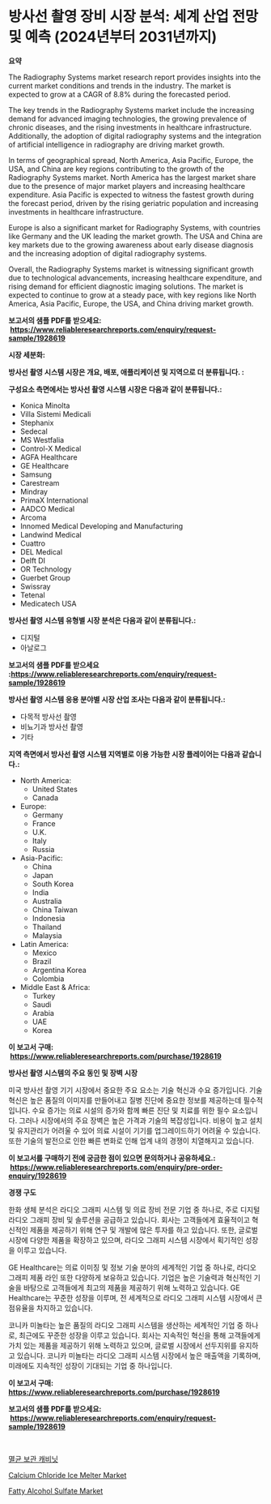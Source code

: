 <p><h1>방사선 촬영 장비 시장 분석: 세계 산업 전망 및 예측 (2024년부터 2031년까지)</h1></p><p><strong>요약</strong></p>
<p><p>The Radiography Systems market research report provides insights into the current market conditions and trends in the industry. The market is expected to grow at a CAGR of 8.8% during the forecasted period. </p><p>The key trends in the Radiography Systems market include the increasing demand for advanced imaging technologies, the growing prevalence of chronic diseases, and the rising investments in healthcare infrastructure. Additionally, the adoption of digital radiography systems and the integration of artificial intelligence in radiography are driving market growth.</p><p>In terms of geographical spread, North America, Asia Pacific, Europe, the USA, and China are key regions contributing to the growth of the Radiography Systems market. North America has the largest market share due to the presence of major market players and increasing healthcare expenditure. Asia Pacific is expected to witness the fastest growth during the forecast period, driven by the rising geriatric population and increasing investments in healthcare infrastructure.</p><p>Europe is also a significant market for Radiography Systems, with countries like Germany and the UK leading the market growth. The USA and China are key markets due to the growing awareness about early disease diagnosis and the increasing adoption of digital radiography systems.</p><p>Overall, the Radiography Systems market is witnessing significant growth due to technological advancements, increasing healthcare expenditure, and rising demand for efficient diagnostic imaging solutions. The market is expected to continue to grow at a steady pace, with key regions like North America, Asia Pacific, Europe, the USA, and China driving market growth.</p></p>
<p><strong>보고서의 샘플 PDF를 받으세요: &nbsp;<a href="https://www.reliableresearchreports.com/enquiry/request-sample/1928619">https://www.reliableresearchreports.com/enquiry/request-sample/1928619</a></strong></p>
<p><strong>시장 세분화:</strong></p>
<p><strong> 방사선 촬영 시스템 시장은 개요, 배포, 애플리케이션 및 지역으로 더 분류됩니다. :</strong></p>
<p><strong>구성요소 측면에서는 방사선 촬영 시스템 시장은 다음과 같이 분류됩니다.:</strong></p>
<p><ul><li>Konica Minolta</li><li>Villa Sistemi Medicali</li><li>Stephanix</li><li>Sedecal</li><li>MS Westfalia</li><li>Control-X Medical</li><li>AGFA Healthcare</li><li>GE Healthcare</li><li>Samsung</li><li>Carestream</li><li>Mindray</li><li>PrimaX International</li><li>AADCO Medical</li><li>Arcoma</li><li>Innomed Medical Developing and Manufacturing</li><li>Landwind Medical</li><li>Cuattro</li><li>DEL Medical</li><li>Delft DI</li><li>OR Technology</li><li>Guerbet Group</li><li>Swissray</li><li>Tetenal</li><li>Medicatech USA</li></ul></p>
<p><strong> 방사선 촬영 시스템 유형별 시장 분석은 다음과 같이 분류됩니다.:</strong></p>
<p><ul><li>디지털</li><li>아날로그</li></ul></p>
<p><strong>보고서의 샘플 PDF를 받으세요 :<a href="https://www.reliableresearchreports.com/enquiry/request-sample/1928619">https://www.reliableresearchreports.com/enquiry/request-sample/1928619</a></strong></p>
<p><strong> 방사선 촬영 시스템 응용 분야별 시장 산업 조사는 다음과 같이 분류됩니다.:</strong></p>
<p><ul><li>다목적 방사선 촬영</li><li>비뇨기과 방사선 촬영</li><li>기타</li></ul></p>
<p><strong>지역 측면에서 방사선 촬영 시스템 지역별로 이용 가능한 시장 플레이어는 다음과 같습니다.:</strong></p>
<p><ul>
    <li>
        North America:
        <ul>
            <li>United States</li>
            <li>Canada</li>
        </ul>
    </li>
    <li>
        Europe:
        <ul>
            <li>Germany</li>
            <li>France</li>
            <li>U.K.</li>
            <li>Italy</li>
            <li>Russia</li>
        </ul>
    </li>
    <li>
        Asia-Pacific:
        <ul>
            <li>China</li>
            <li>Japan</li>
            <li>South Korea</li>
            <li>India</li>
            <li>Australia</li>
            <li>China Taiwan</li>
            <li>Indonesia</li>
            <li>Thailand</li>
            <li>Malaysia</li>
        </ul>
    </li>
    <li>
        Latin America:
        <ul>
            <li>Mexico</li>
            <li>Brazil</li>
            <li>Argentina Korea</li>
            <li>Colombia</li>
        </ul>
    </li>
    <li>
        Middle East & Africa:
        <ul>
            <li>Turkey</li>
            <li>Saudi</li>
            <li>Arabia</li>
            <li>UAE</li>
            <li>Korea</li>
        </ul>
    </li>
    </ul></p>
<p><strong>이 보고서 구매: &nbsp;<a href="https://www.reliableresearchreports.com/purchase/1928619">https://www.reliableresearchreports.com/purchase/1928619</a></strong></p>
<p><strong>방사선 촬영 시스템의 주요 동인 및 장벽 시장</strong></p>
<p><p>미국 방사선 촬영 기기 시장에서 중요한 주요 요소는 기술 혁신과 수요 증가입니다. 기술 혁신은 높은 품질의 이미지를 만들어내고 질병 진단에 중요한 정보를 제공하는데 필수적입니다. 수요 증가는 의료 시설의 증가와 함께 빠른 진단 및 치료를 위한 필수 요소입니다. 그러나 시장에서의 주요 장벽은 높은 가격과 기술의 복잡성입니다. 비용이 높고 설치 및 유지관리가 어려울 수 있어 의료 시설이 기기를 업그레이드하기 어려울 수 있습니다. 또한 기술의 발전으로 인한 빠른 변화로 인해 업계 내의 경쟁이 치열해지고 있습니다.</p></p>
<p><strong>이 보고서를 구매하기 전에 궁금한 점이 있으면 문의하거나 공유하세요.: &nbsp;<a href="https://www.reliableresearchreports.com/enquiry/pre-order-enquiry/1928619">https://www.reliableresearchreports.com/enquiry/pre-order-enquiry/1928619</a></strong></p>
<p><strong>경쟁 구도</strong></p>
<p><p>한화 생체 분석은 라디오 그래피 시스템 및 의료 장비 전문 기업 중 하나로, 주로 디지털 라디오 그래피 장비 및 솔루션을 공급하고 있습니다. 회사는 고객들에게 효율적이고 혁신적인 제품을 제공하기 위해 연구 및 개발에 많은 투자를 하고 있습니다. 또한, 글로벌 시장에 다양한 제품을 확장하고 있으며, 라디오 그래피 시스템 시장에서 획기적인 성장을 이루고 있습니다.</p><p>GE Healthcare는 의료 이미징 및 정보 기술 분야의 세계적인 기업 중 하나로, 라디오 그래피 제품 라인 또한 다양하게 보유하고 있습니다. 기업은 높은 기술력과 혁신적인 기술을 바탕으로 고객들에게 최고의 제품을 제공하기 위해 노력하고 있습니다. GE Healthcare는 꾸준한 성장을 이루며, 전 세계적으로 라디오 그래피 시스템 시장에서 큰 점유율을 차지하고 있습니다.</p><p>코니카 미놀타는 높은 품질의 라디오 그래피 시스템을 생산하는 세계적인 기업 중 하나로, 최근에도 꾸준한 성장을 이루고 있습니다. 회사는 지속적인 혁신을 통해 고객들에게 가치 있는 제품을 제공하기 위해 노력하고 있으며, 글로벌 시장에서 선두지위를 유지하고 있습니다. 코니카 미놀타는 라디오 그래피 시스템 시장에서 높은 매출액을 기록하며, 미래에도 지속적인 성장이 기대되는 기업 중 하나입니다.</p></p>
<p><strong>이 보고서 구매: &nbsp; <a href="https://www.reliableresearchreports.com/purchase/1928619">https://www.reliableresearchreports.com/purchase/1928619</a></strong></p>
<p><strong>보고서의 샘플 PDF를 받으세요: &nbsp;<a href="https://www.reliableresearchreports.com/enquiry/request-sample/1928619">https://www.reliableresearchreports.com/enquiry/request-sample/1928619</a></strong><strong></strong></p>
<p>&nbsp;</p>
<p><p><a href="https://medium.com/@heisenberg6587768/%EC%82%B4%EA%B7%A0-%EB%B3%B4%EA%B4%80%ED%95%A8-%EC%8B%9C%EC%9E%A5-%EC%8B%9C%EC%9E%A5-%EC%A0%90%EC%9C%A0%EC%9C%A8-%EC%8B%9C%EC%9E%A5-%EB%8F%99%ED%96%A5-%EB%B0%8F-%EB%AF%B8%EB%9E%98-%EC%84%B1%EC%9E%A5-%ED%83%90%EC%83%89-0ace87f639f7">멸균 보관 캐비닛</a></p><p><a href="https://funky-papaya-cf4.notion.site/Global-Calcium-Chloride-Ice-Melter-Market-by-Types-Applications-and-Major-Players-with-Regional-G-a5b384ab19e24cdfa622b76aa3db812a">Calcium Chloride Ice Melter Market</a></p><p><a href="https://confirmed-shield-e13.notion.site/Fatty-Alcohol-Sulfate-Market-Size-and-Growth-Market-Segmentation-Regional-and-Country-Breakdowns--61c7f4a4b6ba42eca8119e1dfa151964">Fatty Alcohol Sulfate Market</a></p></p>